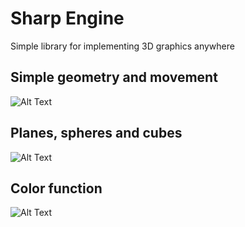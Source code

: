 # Sharp Engine
Simple library for implementing 3D graphics anywhere

## Simple geometry and movement
![Alt Text](https://github.com/j1sk1ss/SharpEngine.EXMPL/blob/master/Second.gif)

## Planes, spheres and cubes
![Alt Text](https://github.com/j1sk1ss/SharpEngine.EXMPL/blob/master/Fourth.gif)

## Color function
![Alt Text](https://github.com/j1sk1ss/SharpEngine.EXMPL/blob/master/Third.gif)
